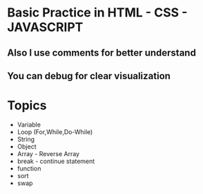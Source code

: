 # Basic Practice in HTML - CSS - JAVASCRIPT 
## Also I use comments for better understand 
## You can debug for clear visualization 

# Topics 
- Variable 
- Loop (For,While,Do-While)
- String
- Object 
- Array - Reverse Array 
- break - continue statement 
- function 
- sort
- swap
